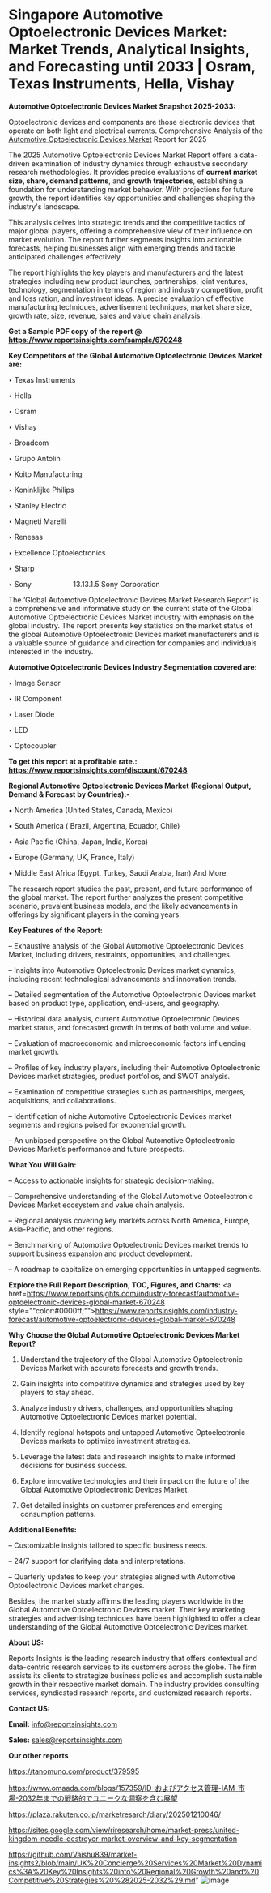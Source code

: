 # Singapore Automotive Optoelectronic Devices Market: Market Trends, Analytical Insights, and Forecasting until 2033 | Osram, Texas Instruments, Hella, Vishay

<strong>Automotive Optoelectronic Devices Market Snapshot 2025-2033:</strong>

Optoelectronic devices and components are those electronic devices that operate on both light and electrical currents. Comprehensive Analysis of the <a href=https://www.reportsinsights.com/sample/670248>Automotive Optoelectronic Devices Market</a> Report for 2025

The 2025 Automotive Optoelectronic Devices Market Report offers a data-driven examination of industry dynamics through exhaustive secondary research methodologies. It provides precise evaluations of <strong>current market size, share, demand patterns</strong>, and <strong>growth trajectories</strong>, establishing a foundation for understanding market behavior. With projections for future growth, the report identifies key opportunities and challenges shaping the industry's landscape.

This analysis delves into strategic trends and the competitive tactics of major global players, offering a comprehensive view of their influence on market evolution. The report further segments insights into actionable forecasts, helping businesses align with emerging trends and tackle anticipated challenges effectively.

The report highlights the key players and manufacturers and the latest strategies including new product launches, partnerships, joint ventures, technology, segmentation in terms of region and industry competition, profit and loss ration, and investment ideas. A precise evaluation of effective manufacturing techniques, advertisement techniques, market share size, growth rate, size, revenue, sales and value chain analysis.

<strong>Get a Sample PDF copy of the report @ <a href=https://www.reportsinsights.com/sample/670248 style=color:#0000ff;>https://www.reportsinsights.com/sample/670248</a></strong>

<strong>Key Competitors of the Global Automotive Optoelectronic Devices Market are:</strong>

‣ Texas Instruments

‣ Hella

‣ Osram

‣ Vishay

‣ Broadcom

‣ Grupo Antolin

‣ Koito Manufacturing

‣ Koninklijke Philips

‣ Stanley Electric

‣ Magneti Marelli

‣ Renesas

‣ Excellence Optoelectronics

‣ Sharp

‣ Sony                     13.13.1.5 Sony Corporation

The ‘Global Automotive Optoelectronic Devices Market Research Report’ is a comprehensive and informative study on the current state of the Global Automotive Optoelectronic Devices Market industry with emphasis on the global industry. The report presents key statistics on the market status of the global Automotive Optoelectronic Devices market manufacturers and is a valuable source of guidance and direction for companies and individuals interested in the industry.

<strong>Automotive Optoelectronic Devices Industry Segmentation covered are:</strong>

‣ Image Sensor

‣ IR Component

‣ Laser Diode

‣ LED

‣ Optocoupler

<strong>To get this report at a profitable rate.: <a href=https://www.reportsinsights.com/discount/670248 style=color:#0000ff;>https://www.reportsinsights.com/discount/670248</a></strong>

<strong>Regional Automotive Optoelectronic Devices Market (Regional Output, Demand &amp; Forecast by Countries):-</strong>

• North America (United States, Canada, Mexico)

• South America ( Brazil, Argentina, Ecuador, Chile)

• Asia Pacific (China, Japan, India, Korea)

• Europe (Germany, UK, France, Italy)

• Middle East Africa (Egypt, Turkey, Saudi Arabia, Iran) And More.

The research report studies the past, present, and future performance of the global market. The report further analyzes the present competitive scenario, prevalent business models, and the likely advancements in offerings by significant players in the coming years.

<strong>Key Features of the Report:</strong>

– Exhaustive analysis of the Global Automotive Optoelectronic Devices Market, including drivers, restraints, opportunities, and challenges.

– Insights into Automotive Optoelectronic Devices market dynamics, including recent technological advancements and innovation trends.

– Detailed segmentation of the Automotive Optoelectronic Devices market based on product type, application, end-users, and geography.

– Historical data analysis, current Automotive Optoelectronic Devices market status, and forecasted growth in terms of both volume and value.

– Evaluation of macroeconomic and microeconomic factors influencing market growth.

– Profiles of key industry players, including their Automotive Optoelectronic Devices market strategies, product portfolios, and SWOT analysis.

– Examination of competitive strategies such as partnerships, mergers, acquisitions, and collaborations.

– Identification of niche Automotive Optoelectronic Devices market segments and regions poised for exponential growth.

– An unbiased perspective on the Global Automotive Optoelectronic Devices Market’s performance and future prospects.

<strong>What You Will Gain:</strong>

– Access to actionable insights for strategic decision-making.

– Comprehensive understanding of the Global Automotive Optoelectronic Devices Market ecosystem and value chain analysis.

– Regional analysis covering key markets across North America, Europe, Asia-Pacific, and other regions.

– Benchmarking of Automotive Optoelectronic Devices market trends to support business expansion and product development.

– A roadmap to capitalize on emerging opportunities in untapped segments.

<strong>Explore the Full Report Description, TOC, Figures, and Charts:</strong>
<a href=https://www.reportsinsights.com/industry-forecast/automotive-optoelectronic-devices-global-market-670248 style=""color:#0000ff;"">https://www.reportsinsights.com/industry-forecast/automotive-optoelectronic-devices-global-market-670248</a>

<strong>Why Choose the Global Automotive Optoelectronic Devices Market Report?</strong>

1. Understand the trajectory of the Global Automotive Optoelectronic Devices Market with accurate forecasts and growth trends.

2. Gain insights into competitive dynamics and strategies used by key players to stay ahead.

3. Analyze industry drivers, challenges, and opportunities shaping Automotive Optoelectronic Devices market potential.

4. Identify regional hotspots and untapped Automotive Optoelectronic Devices markets to optimize investment strategies.

5. Leverage the latest data and research insights to make informed decisions for business success.

6. Explore innovative technologies and their impact on the future of the Global Automotive Optoelectronic Devices Market.

7. Get detailed insights on customer preferences and emerging consumption patterns.

<strong>Additional Benefits:</strong>

– Customizable insights tailored to specific business needs.

– 24/7 support for clarifying data and interpretations.

– Quarterly updates to keep your strategies aligned with Automotive Optoelectronic Devices market changes.

Besides, the market study affirms the leading players worldwide in the Global Automotive Optoelectronic Devices market. Their key marketing strategies and advertising techniques have been highlighted to offer a clear understanding of the Global Automotive Optoelectronic Devices market.

<strong><strong>About US</strong>:</strong>

Reports Insights is the leading research industry that offers contextual and data-centric research services to its customers across the globe. The firm assists its clients to strategize business policies and accomplish sustainable growth in their respective market domain. The industry provides consulting services, syndicated research reports, and customized research reports.

<strong>Contact US:</strong>

<p class=><b>Email:</b> <a href=mailto:info@reportsinsights.com>info@reportsinsights.com</a></p>
<p class=><b>Sales:</b> <a href=mailto:sales@reportsinsights.com>sales@reportsinsights.com</a></p>

<strong>Our other reports</strong>

<a href=https://tanomuno.com/product/379595>https://tanomuno.com/product/379595</a>

<a href=https://www.omaada.com/blogs/157359/ID-およびアクセス管理-IAM-市場-2032年までの戦略的でユニークな洞察を含む展望>https://www.omaada.com/blogs/157359/ID-およびアクセス管理-IAM-市場-2032年までの戦略的でユニークな洞察を含む展望</a>

<a href=https://plaza.rakuten.co.jp/marketresarch/diary/202501210046/>https://plaza.rakuten.co.jp/marketresarch/diary/202501210046/</a>

<a href=https://sites.google.com/view/riresearch/home/market-press/united-kingdom-needle-destroyer-market-overview-and-key-segmentation>https://sites.google.com/view/riresearch/home/market-press/united-kingdom-needle-destroyer-market-overview-and-key-segmentation</a>

<a href=https://github.com/Vaishu839/market-insights2/blob/main/UK%20Concierge%20Services%20Market%20Dynamics%3A%20Key%20Insights%20into%20Regional%20Growth%20and%20Competitive%20Strategies%20%282025-2032%29.md>https://github.com/Vaishu839/market-insights2/blob/main/UK%20Concierge%20Services%20Market%20Dynamics%3A%20Key%20Insights%20into%20Regional%20Growth%20and%20Competitive%20Strategies%20%282025-2032%29.md</a>"
![image](https://github.com/user-attachments/assets/f4223660-e28e-4278-9c68-2ab27936e48a)

